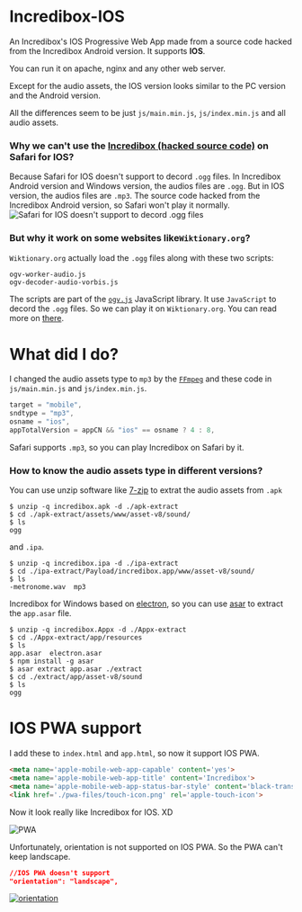 # Incredibox-IOS
An Incredibox's IOS Progressive Web App made from a source code hacked from the Incredibox Android version. It supports **IOS**. 

You can run it on apache, nginx and any other web server. 

Except for the audio assets, the IOS version looks similar to the PC version and the Android version. 

All the differences seem to be just `js/main.min.js`, `js/index.min.js` and all audio assets. 

### Why we can't use the [Incredibox (hacked source code)](https://github.com/DarkReaper231/Incredibox) on Safari for IOS? 
Because Safari for IOS doesn't support to decord `.ogg` files. In Incredibox Android version and Windows version, the audios files are `.ogg`. But in IOS version, the audios files are `.mp3`. The source code hacked from the Incredibox Android version, so Safari won't play it normally. 
![ Safari for IOS doesn't support to decord .ogg files](https://user-images.githubusercontent.com/83176414/185727489-8aa38d97-00d9-43e7-a38c-655c8eb0855f.png)

### But why it work on some websites like`Wiktionary.org`? 
`Wiktionary.org` actually load the `.ogg` files along with these two scripts: 
~~~
ogv-worker-audio.js
ogv-decoder-audio-vorbis.js
~~~
The scripts are part of the [`ogv.js`](https://github.com/brion/ogv.js/) JavaScript library. It use `JavaScript` to decord the `.ogg` files. So we can play it on `Wiktionary.org`. You can read more on [there](https://stackoverflow.com/questions/38581887/safari-doesnt-play-ogg-files-so-how-does-it-work-on-wiktionary-org). 

# What did I do? 
I changed the audio assets type to `mp3` by the [`FFmpeg`](https://github.com/FFmpeg/FFmpeg) and these code in `js/main.min.js` and `js/index.min.js`. 
~~~js
target = "mobile",
sndtype = "mp3",
osname = "ios",
appTotalVersion = appCN && "ios" == osname ? 4 : 8,
~~~
Safari supports `.mp3`, so you can play Incredibox on Safari by it. 
### How to know the audio assets type in different versions?
You can use unzip software like [7-zip](https://www.7-zip.org/) to extrat the audio assets from `.apk` 
~~~shell
$ unzip -q incredibox.apk -d ./apk-extract
$ cd ./apk-extract/assets/www/asset-v8/sound/
$ ls
ogg
~~~
and `.ipa`. 
~~~shell
$ unzip -q incredibox.ipa -d ./ipa-extract
$ cd ./ipa-extract/Payload/incredibox.app/www/asset-v8/sound/
$ ls
-metronome.wav  mp3 
~~~

Incredibox for Windows based on [electron](https://github.com/electron/electron), so you can use [asar](https://github.com/electron/asar) to extract the `app.asar` file.
~~~shell
$ unzip -q incredibox.Appx -d ./Appx-extract
$ cd ./Appx-extract/app/resources
$ ls
app.asar  electron.asar
$ npm install -g asar
$ asar extract app.asar ./extract
$ cd ./extract/app/asset-v8/sound
$ ls
ogg
~~~
# IOS PWA support
I add these to `index.html` and `app.html`, so now it support IOS PWA.
~~~html
<meta name='apple-mobile-web-app-capable' content='yes'>
<meta name='apple-mobile-web-app-title' content='Incredibox'>
<meta name='apple-mobile-web-app-status-bar-style' content='black-translucent'>
<link href='./pwa-files/touch-icon.png' rel='apple-touch-icon'>
~~~
Now it look really like Incredibox for IOS. XD

![PWA](https://user-images.githubusercontent.com/83176414/185727186-3383df2c-8b82-4b43-8f69-4fc3f23f7590.png)

Unfortunately, orientation is not supported on IOS PWA. So the PWA can't keep landscape.
~~~json
//IOS PWA doesn't support
"orientation": "landscape",
~~~
[![orientation](https://user-images.githubusercontent.com/83176414/185727432-177d9086-3967-4265-9b74-a47318467122.png)](https://caniuse.com/?search=orientation)
